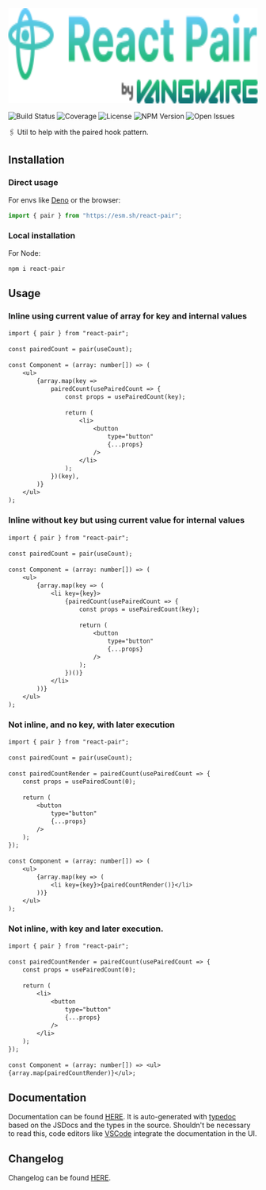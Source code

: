 <img alt="Vangware's React Pair" src="./logo.svg" height="192" />

![Build Status][build-status-badge] ![Coverage][coverage-badge]
![License][license-badge] ![NPM Version][npm-version-badge]
![Open Issues][open-issues-badge]

🖇️ Util to help with the paired hook pattern.

## Installation

### Direct usage

For envs like [Deno][deno] or the browser:

```js
import { pair } from "https://esm.sh/react-pair";
```

### Local installation

For Node:

```sh
npm i react-pair
```

## Usage

### Inline using current value of array for key and internal values

```tsx
import { pair } from "react-pair";

const pairedCount = pair(useCount);

const Component = (array: number[]) => (
	<ul>
		{array.map(key =>
			pairedCount(usePairedCount => {
				const props = usePairedCount(key);

				return (
					<li>
						<button
							type="button"
							{...props}
						/>
					</li>
				);
			})(key),
		)}
	</ul>
);
```

### Inline without key but using current value for internal values

```tsx
import { pair } from "react-pair";

const pairedCount = pair(useCount);

const Component = (array: number[]) => (
	<ul>
		{array.map(key => (
			<li key={key}>
				{pairedCount(usePairedCount => {
					const props = usePairedCount(key);

					return (
						<button
							type="button"
							{...props}
						/>
					);
				})()}
			</li>
		))}
	</ul>
);
```

### Not inline, and no key, with later execution

```tsx
import { pair } from "react-pair";

const pairedCount = pair(useCount);

const pairedCountRender = pairedCount(usePairedCount => {
	const props = usePairedCount(0);

	return (
		<button
			type="button"
			{...props}
		/>
	);
});

const Component = (array: number[]) => (
	<ul>
		{array.map(key => (
			<li key={key}>{pairedCountRender()}</li>
		))}
	</ul>
);
```

### Not inline, with key and later execution.

```tsx
import { pair } from "react-pair";

const pairedCountRender = pairedCount(usePairedCount => {
	const props = usePairedCount(0);

	return (
		<li>
			<button
				type="button"
				{...props}
			/>
		</li>
	);
});

const Component = (array: number[]) => <ul>{array.map(pairedCountRender)}</ul>;
```

## Documentation

Documentation can be found [HERE][documentation]. It is auto-generated with
[typedoc][typedoc] based on the JSDocs and the types in the source. Shouldn't be
necessary to read this, code editors like [VSCode][vscode] integrate the
documentation in the UI.

## Changelog

Changelog can be found [HERE][changelog].

<!-- Reference -->

[build-status-badge]:
	https://img.shields.io/github/workflow/status/vangware/react-pair/Test%20&%20Coverage.svg?style=for-the-badge&labelColor=666&color=2b7&link=https://github.com/vangware/react-pair/actions
[changelog]: https://github.com/vangware/react-pair/blob/main/CHANGELOG.md
[coverage-badge]:
	https://img.shields.io/coveralls/github/vangware/react-pair.svg?style=for-the-badge&labelColor=666&color=2b7&link=https://coveralls.io/github/vangware/react-pair
[deno]: https://deno.land/
[documentation]: https://react-pair.vangware.com
[license-badge]:
	https://img.shields.io/npm/l/react-pair.svg?style=for-the-badge&labelColor=666&color=2b7&link=https://github.com/vangware/react-pair/blob/main/LICENSE
[npm-version-badge]:
	https://img.shields.io/npm/v/react-pair.svg?style=for-the-badge&labelColor=666&color=2b7&link=https://npm.im/react-pair
[open-issues-badge]:
	https://img.shields.io/github/issues/vangware/react-pair.svg?style=for-the-badge&labelColor=666&color=2b7&link=https://github.com/vangware/react-pair/issues
[typedoc]: https://typedoc.org/
[vangware]: https://vangware.com
[vscode]: https://code.visualstudio.com/
